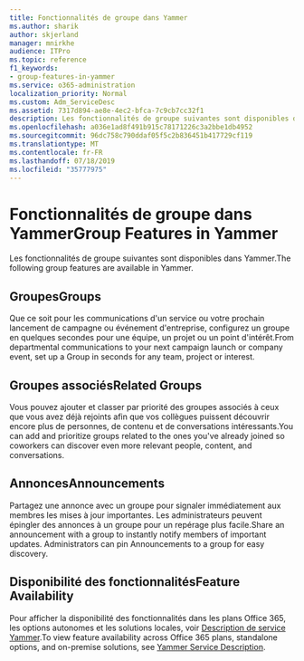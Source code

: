 ```yaml
---
title: Fonctionnalités de groupe dans Yammer
ms.author: sharik
author: skjerland
manager: mnirkhe
audience: ITPro
ms.topic: reference
f1_keywords:
- group-features-in-yammer
ms.service: o365-administration
localization_priority: Normal
ms.custom: Adm_ServiceDesc
ms.assetid: 7317d894-ae8e-4ec2-bfca-7c9cb7cc32f1
description: Les fonctionnalités de groupe suivantes sont disponibles dans Yammer.
ms.openlocfilehash: a036e1ad8f491b915c78171226c3a2bbe1db4952
ms.sourcegitcommit: 96dc758c790ddaf05f5c2b836451b417729cf119
ms.translationtype: MT
ms.contentlocale: fr-FR
ms.lasthandoff: 07/18/2019
ms.locfileid: "35777975"
---
```

# <a name="group-features-in-yammer"></a><span data-ttu-id="fc647-103">Fonctionnalités de groupe dans Yammer</span><span class="sxs-lookup"><span data-stu-id="fc647-103">Group Features in Yammer</span></span>

<span data-ttu-id="fc647-104">Les fonctionnalités de groupe suivantes sont disponibles dans Yammer.</span><span class="sxs-lookup"><span data-stu-id="fc647-104">The following group features are available in Yammer.</span></span>
  
## <a name="groups"></a><span data-ttu-id="fc647-105">Groupes</span><span class="sxs-lookup"><span data-stu-id="fc647-105">Groups</span></span>
<span data-ttu-id="fc647-106"><a name="bkmk_Groups"> </a></span><span class="sxs-lookup"><span data-stu-id="fc647-106"></span></span>

<span data-ttu-id="fc647-107">Que ce soit pour les communications d'un service ou votre prochain lancement de campagne ou événement d'entreprise, configurez un groupe en quelques secondes pour une équipe, un projet ou un point d'intérêt.</span><span class="sxs-lookup"><span data-stu-id="fc647-107">From departmental communications to your next campaign launch or company event, set up a Group in seconds for any team, project or interest.</span></span>
  
## <a name="related-groups"></a><span data-ttu-id="fc647-108">Groupes associés</span><span class="sxs-lookup"><span data-stu-id="fc647-108">Related Groups</span></span>
<span data-ttu-id="fc647-109"><a name="bkmk_RelatedGroups"> </a></span><span class="sxs-lookup"><span data-stu-id="fc647-109"></span></span>

<span data-ttu-id="fc647-110">Vous pouvez ajouter et classer par priorité des groupes associés à ceux que vous avez déjà rejoints afin que vos collègues puissent découvrir encore plus de personnes, de contenu et de conversations intéressants.</span><span class="sxs-lookup"><span data-stu-id="fc647-110">You can add and prioritize groups related to the ones you've already joined so coworkers can discover even more relevant people, content, and conversations.</span></span>
  
## <a name="announcements"></a><span data-ttu-id="fc647-111">Annonces</span><span class="sxs-lookup"><span data-stu-id="fc647-111">Announcements</span></span>
<span data-ttu-id="fc647-112"><a name="bkmk_Announcements"> </a></span><span class="sxs-lookup"><span data-stu-id="fc647-112"></span></span>

<span data-ttu-id="fc647-p101">Partagez une annonce avec un groupe pour signaler immédiatement aux membres les mises à jour importantes. Les administrateurs peuvent épingler des annonces à un groupe pour un repérage plus facile.</span><span class="sxs-lookup"><span data-stu-id="fc647-p101">Share an announcement with a group to instantly notify members of important updates. Administrators can pin Announcements to a group for easy discovery.</span></span>
  
## <a name="feature-availability"></a><span data-ttu-id="fc647-115">Disponibilité des fonctionnalités</span><span class="sxs-lookup"><span data-stu-id="fc647-115">Feature Availability</span></span>
<span data-ttu-id="fc647-116"><a name="bkmk_Announcements"> </a></span><span class="sxs-lookup"><span data-stu-id="fc647-116"></span></span>

<span data-ttu-id="fc647-117">Pour afficher la disponibilité des fonctionnalités dans les plans Office 365, les options autonomes et les solutions locales, voir [Description de service Yammer](yammer-service-description.md).</span><span class="sxs-lookup"><span data-stu-id="fc647-117">To view feature availability across Office 365 plans, standalone options, and on-premise solutions, see [Yammer Service Description](yammer-service-description.md).</span></span>
  

